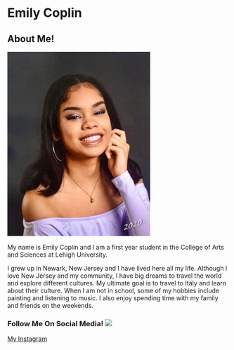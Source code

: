 # Emily Coplin

## About Me!

![](https://github.com/emilycoplin/emilycoplin.github.io/blob/master/mepic.jpg?raw=true)

My name is Emily Coplin and I am a first year student in the College of Arts and Sciences at Lehigh University.

I grew up in Newark, New Jersey and I have lived here all my life. Although I love New Jersey and my community, I have big dreams to travel the world and explore different cultures. My ultimate goal is to travel to Italy and learn about their culture. When I am not in school, some of my hobbies include painting and listening to music. I also enjoy spending time with my family and friends on the weekends.

### Follow Me On Social Media! ![](https://lh3.googleusercontent.com/proxy/tVkltcJPLVxjiM-zs6kG7RJD-ppTs3NZXwMfjJYepPbM-M6WMdzEer6320gEkREPMFbe84KiMqF0rNYRYvG6V2AqsAW9XC7wzeRxON9PAKfCsTO1LLvGyGnHb_qAP-EJ5zYjfkuFRheVCzSedBcZ)

[My Instagram](https://www.instagram.com/ylimeeeeeee/)
